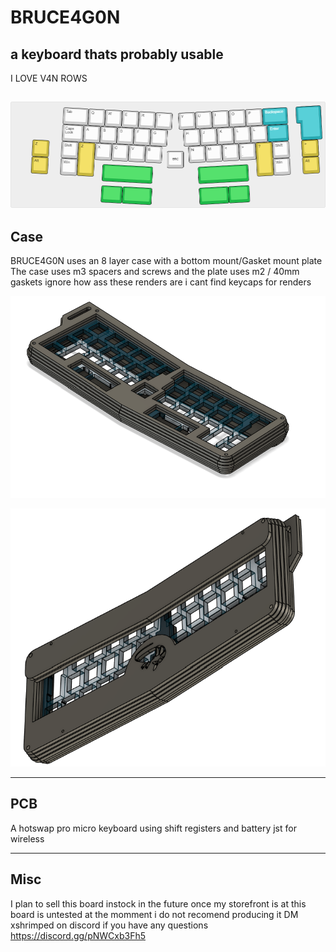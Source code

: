 # BRUCE4G0N
## a keyboard thats probably usable 


I LOVE V4N ROWS


![alt text](https://github.com/ShrimpedKeyboard/Shrimptana/blob/main/Misc/KLE.png?raw=true)
 --- 

## Case

BRUCE4G0N uses an 8 layer case with a bottom mount/Gasket mount plate
The case uses m3 spacers and screws and the plate uses m2 / 40mm gaskets
ignore how ass these renders are i cant find keycaps for renders

![alt text](https://github.com/ShrimpedKeyboard/Shrimptana/blob/main/Gallery/Renders/Case%201.png?raw=true)

![alt text](https://github.com/ShrimpedKeyboard/Shrimptana/blob/main/Gallery/Renders/Case%202.png?raw=true)

 --- 

## PCB

A hotswap pro micro keyboard using shift registers and battery jst for wireless

 --- 

## Misc
I plan to sell this board instock in the future once my storefront is at 
this board is untested at the momment i do not recomend producing it 
DM xshrimped on discord if you have any questions
https://discord.gg/pNWCxb3Fh5
